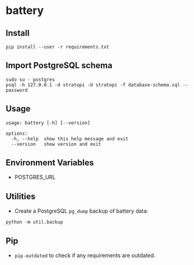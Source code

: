 # battery

## Install

```shell
pip install --user -r requirements.txt
```

## Import PostgreSQL schema

```shell
sudo su - postgres
psql -h 127.0.0.1 -d stratopi -U stratopi -f database-schema.sql --password
```

## Usage

```shell
usage: battery [-h] [--version]

options:
  -h, --help  show this help message and exit
  --version   show version and exit
```

## Environment Variables

- POSTGRES_URL

## Utilities

- Create a PostgreSQL `pg_dump` backup of battery data:

```shell
python -m util.backup
```

## Pip

- `pip-outdated` to check if any requirements are outdated.
